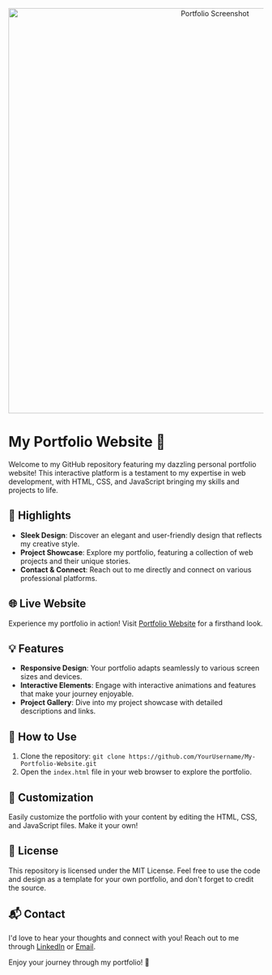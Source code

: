 <p align="center">
  <img src="your_portfolio_screenshot.png" width="800" alt="Portfolio Screenshot">
</p>

# My Portfolio Website 🚀

Welcome to my GitHub repository featuring my dazzling personal portfolio website! This interactive platform is a testament to my expertise in web development, with HTML, CSS, and JavaScript bringing my skills and projects to life.

## 🌟 Highlights

- **Sleek Design**: Discover an elegant and user-friendly design that reflects my creative style.
- **Project Showcase**: Explore my portfolio, featuring a collection of web projects and their unique stories.
- **Contact & Connect**: Reach out to me directly and connect on various professional platforms.

## 🌐 Live Website

Experience my portfolio in action! Visit [Portfolio Website](https://hanlalaibrahim.github.io/Portfolio/) for a firsthand look.

## 💡 Features

- **Responsive Design**: Your portfolio adapts seamlessly to various screen sizes and devices.
- **Interactive Elements**: Engage with interactive animations and features that make your journey enjoyable.
- **Project Gallery**: Dive into my project showcase with detailed descriptions and links.

## 🚀 How to Use

1. Clone the repository: `git clone https://github.com/YourUsername/My-Portfolio-Website.git`
2. Open the `index.html` file in your web browser to explore the portfolio.

## 🌈 Customization

Easily customize the portfolio with your content by editing the HTML, CSS, and JavaScript files. Make it your own!

## 📄 License

This repository is licensed under the MIT License. Feel free to use the code and design as a template for your own portfolio, and don't forget to credit the source.

## 📬 Contact

I'd love to hear your thoughts and connect with you! Reach out to me through [LinkedIn](https://www.linkedin.com/in/hanlala-ibrahim-a7a32327b/) or [Email](hanlalaibrahim1@gmail.com).

Enjoy your journey through my portfolio! 🌟
